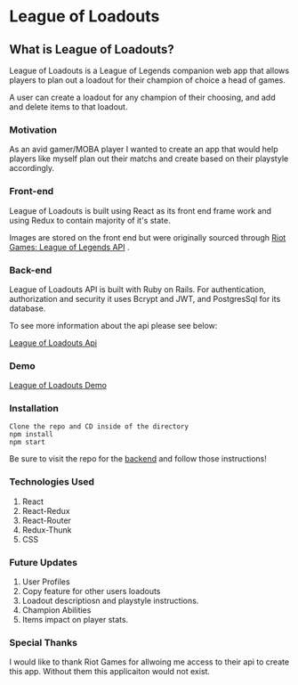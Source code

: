 # League of Loadouts

## What is League of Loadouts? 
League of Loadouts is a League of Legends companion web app that allows players to plan out a loadout for their champion of choice  a head of games.

A user can create a loadout for any champion of their choosing, and add and delete items to that loadout.

### Motivation

As an avid gamer/MOBA player I wanted to create an app that would help players like myself plan out their matchs and create based on their playstyle accordingly.

### Front-end

League of Loadouts is built using React as its front end frame work and using Redux to contain majority of it's state.

Images are stored on the front end but were originally sourced through [Riot Games: League of Legends API](https://developer.riotgames.com/) . 


### Back-end

League of Loadouts API is built with Ruby on Rails.  For authentication, authorization and security it uses Bcrypt and JWT, and PostgresSql for its database.

To see more information about the api please see below:

[League of Loadouts Api](https://github.com/kmarks2013/league-of-loadouts-api)


### Demo

[League of Loadouts Demo](https://youtu.be/FIUhRvYNhzo)

### Installation

    Clone the repo and CD inside of the directory
    npm install
    npm start

Be sure to visit the repo for the [backend](https://github.com/kmarks2013/league-of-loadouts-api) and follow those instructions!

### Technologies Used

1. React
2. React-Redux
3. React-Router
4. Redux-Thunk
5. CSS

### Future Updates

1. User Profiles
2. Copy feature for other users loadouts
3. Loadout descriptiosn and playstyle instructions.
4. Champion Abilities
5. Items impact on player stats.

### Special Thanks

I would like to thank Riot Games for allwoing me access to their api to create this app. Without them this applicaiton would not exist. 